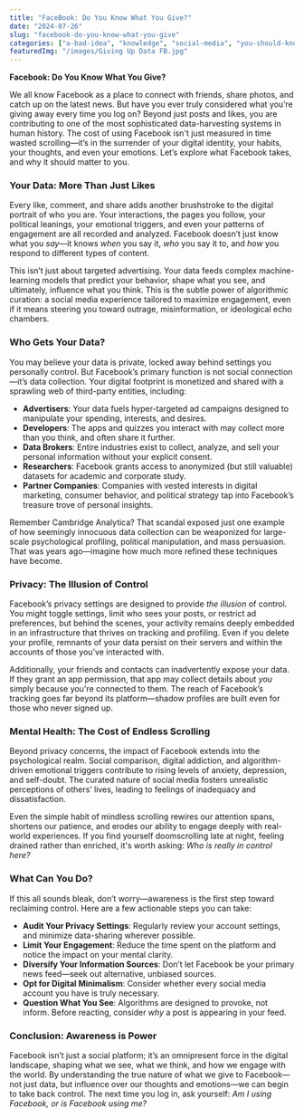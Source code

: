 ```yaml
---
title: "FaceBook: Do You Know What You Give?"
date: "2024-07-26"
slug: "facebook-do-you-know-what-you-give"
categories: ["a-bad-idea", "knowledge", "social-media", "you-should-know"]
featuredImg: "/images/Giving Up Data FB.jpg"
---
```

**Facebook: Do You Know What You Give?**

We all know Facebook as a place to connect with friends, share photos, and catch up on the latest news. But have you ever truly considered what you’re giving away every time you log on? Beyond just posts and likes, you are contributing to one of the most sophisticated data-harvesting systems in human history. The cost of using Facebook isn't just measured in time wasted scrolling—it’s in the surrender of your digital identity, your habits, your thoughts, and even your emotions. Let’s explore what Facebook takes, and why it should matter to you.

### Your Data: More Than Just Likes

Every like, comment, and share adds another brushstroke to the digital portrait of who you are. Your interactions, the pages you follow, your political leanings, your emotional triggers, and even your patterns of engagement are all recorded and analyzed. Facebook doesn’t just know what you *say*—it knows *when* you say it, *who* you say it to, and *how* you respond to different types of content. 

This isn’t just about targeted advertising. Your data feeds complex machine-learning models that predict your behavior, shape what you see, and ultimately, influence what you think. This is the subtle power of algorithmic curation: a social media experience tailored to maximize engagement, even if it means steering you toward outrage, misinformation, or ideological echo chambers. 

### Who Gets Your Data?

You may believe your data is private, locked away behind settings you personally control. But Facebook’s primary function is not social connection—it’s data collection. Your digital footprint is monetized and shared with a sprawling web of third-party entities, including:

- **Advertisers**: Your data fuels hyper-targeted ad campaigns designed to manipulate your spending, interests, and desires.
- **Developers**: The apps and quizzes you interact with may collect more than you think, and often share it further.
- **Data Brokers**: Entire industries exist to collect, analyze, and sell your personal information without your explicit consent.
- **Researchers**: Facebook grants access to anonymized (but still valuable) datasets for academic and corporate study.
- **Partner Companies**: Companies with vested interests in digital marketing, consumer behavior, and political strategy tap into Facebook’s treasure trove of personal insights.

Remember Cambridge Analytica? That scandal exposed just one example of how seemingly innocuous data collection can be weaponized for large-scale psychological profiling, political manipulation, and mass persuasion. That was years ago—imagine how much more refined these techniques have become.

### Privacy: The Illusion of Control

Facebook’s privacy settings are designed to provide *the illusion* of control. You might toggle settings, limit who sees your posts, or restrict ad preferences, but behind the scenes, your activity remains deeply embedded in an infrastructure that thrives on tracking and profiling. Even if you delete your profile, remnants of your data persist on their servers and within the accounts of those you’ve interacted with.

Additionally, your friends and contacts can inadvertently expose your data. If they grant an app permission, that app may collect details about *you* simply because you're connected to them. The reach of Facebook’s tracking goes far beyond its platform—shadow profiles are built even for those who never signed up.

### Mental Health: The Cost of Endless Scrolling

Beyond privacy concerns, the impact of Facebook extends into the psychological realm. Social comparison, digital addiction, and algorithm-driven emotional triggers contribute to rising levels of anxiety, depression, and self-doubt. The curated nature of social media fosters unrealistic perceptions of others’ lives, leading to feelings of inadequacy and dissatisfaction. 

Even the simple habit of mindless scrolling rewires our attention spans, shortens our patience, and erodes our ability to engage deeply with real-world experiences. If you find yourself doomscrolling late at night, feeling drained rather than enriched, it's worth asking: *Who is really in control here?*

### What Can You Do?

If this all sounds bleak, don’t worry—awareness is the first step toward reclaiming control. Here are a few actionable steps you can take:

- **Audit Your Privacy Settings**: Regularly review your account settings, and minimize data-sharing wherever possible.
- **Limit Your Engagement**: Reduce the time spent on the platform and notice the impact on your mental clarity.
- **Diversify Your Information Sources**: Don’t let Facebook be your primary news feed—seek out alternative, unbiased sources.
- **Opt for Digital Minimalism**: Consider whether every social media account you have is truly necessary.
- **Question What You See**: Algorithms are designed to provoke, not inform. Before reacting, consider *why* a post is appearing in your feed.

### Conclusion: Awareness is Power

Facebook isn’t just a social platform; it’s an omnipresent force in the digital landscape, shaping what we see, what we think, and how we engage with the world. By understanding the true nature of what we give to Facebook—not just data, but influence over our thoughts and emotions—we can begin to take back control. The next time you log in, ask yourself: *Am I using Facebook, or is Facebook using me?*

